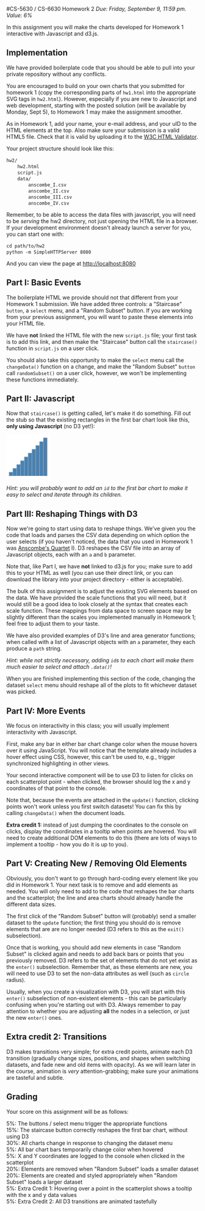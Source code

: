 #CS-5630 / CS-6630 Homework 2
*Due: Friday, September 9, 11:59 pm. Value: 6%*

In this assignment you will make the charts developed for Homework 1 interactive with Javascript and d3.js.

## Implementation

We have provided boilerplate code that you should be able to pull into your private repository without any conflicts.

You are encouraged to build on your own charts that you submitted for homework 1 (copy the corresponding parts of ``hw1.html`` into the appropriate SVG tags in ``hw2.html``). However, especially if you are new to Javascript and web development, starting with the posted solution (will be available by Monday, Sept 5),  to Homework 1 may make the assignment smoother.

As in Homework 1, add your name, your e-mail address, and your uID to the HTML elements at the top. Also make sure your submission is a valid HTML5 file. Check that it is valid by uploading it to the [W3C HTML Validator](https://validator.w3.org/#validate_by_upload).

Your project structure should look like this:

    hw2/
        hw2.html
        script.js
        data/
            anscombe_I.csv
            anscombe_II.csv
            anscombe_III.csv
            anscombe_IV.csv

Remember, to be able to access the data files with javascript, you will need to be *serving* the hw2 directory, not just opening the HTML file in a browser. If your development environment doesn't already launch a server for you, you can start one with:

    cd path/to/hw2
    python -m SimpleHTTPServer 8080

And you can view the page at [http://localhost:8080](http://localhost:8080)

## Part I: Basic Events

The boilerplate HTML we provide should not that different from your Homework 1 submission. We have added three controls: a "Staircase" ``button``, a ``select`` menu, and a "Random Subset" button. If you are working from your previous assignment, you will want to paste these elements into your HTML file.

We have **not** linked the HTML file with the new ``script.js`` file; your first task is to add this link, and then make the "Staircase" button call the ``staircase()`` function in ``script.js`` on a user click.

You should also take this opportunity to make the ``select`` menu call the ``changeData()`` function on a change, and make the "Random Subset" ``button`` call ``randomSubset()`` on a user click, however, we won't be implementing these functions immediately.

## Part II: Javascript

Now that ``staircase()`` is getting called, let's make it do something. Fill out the stub so that the existing rectangles in the first bar chart look like this, **only using Javascript** (no D3 yet!):

![Bar chart](figures/staircase.png)

*Hint: you will probably want to add an ``id`` to the first bar chart to make it easy to select and iterate through its children.*

## Part III: Reshaping Things with D3

Now we're going to start using data to reshape things. We've given you the code that loads and parses the CSV data depending on which option the user selects (if you haven't noticed, the data that you used in Homework 1 was [Anscombe's Quartet](https://en.wikipedia.org/wiki/Anscombe%27s_quartet) I). D3 reshapes the CSV file into an array of Javascript objects, each with an `a` and `b` parameter.

Note that, like Part I, we have **not** linked to d3.js for you; make sure to add this to your HTML as well (you can use their direct link, or you can download the library into your project directory - either is acceptable).

The bulk of this assignment is to adjust the existing SVG elements based on the data. We have provided the scale functions that you will need, but it would still be a good idea to look closely at the syntax that creates each scale function. These mappings from data space to screen space may be slightly different than the scales you implemented manually in Homework 1; feel free to adjust them to your taste.

We have also provided examples of D3's line and area generator functions; when called with a list of Javascript objects with an `a` parameter, they each produce a `path` string.

*Hint: while not strictly necessary, adding ``id``s to each chart will make them much easier to select and attach ``.data()``!*

When you are finished implementing this section of the code, changing the dataset ``select`` menu should reshape all of the plots to fit whichever dataset was picked.

## Part IV: More Events

We focus on interactivity in this class; you will usually implement interactivity with Javascript.

First, make any bar in either bar chart change color when the mouse hovers over it using JavaScript. You will notice that the template already includes a hover effect using CSS, however, this can't be used to, e.g., trigger synchronized highlighting in other views.

Your second interactive component will be to use D3 to listen for clicks on each scatterplot point - when clicked, the browser should log the x and y coordinates of that point to the console.

Note that, because the events are attached in the ``update()`` function, clicking points won't work unless you first switch datasets! You can fix this by calling ``changeData()`` when the document loads.

**Extra credit 1:** instead of just dumping the coordinates to the console on clicks, display the coordinates in a tooltip when points are hovered. You will need to create additional DOM elements to do this (there are lots of ways to implement a tooltip - how you do it is up to you).

## Part V: Creating New / Removing Old Elements

Obviously, you don't want to go through hard-coding every element like you did in Homework 1. Your next task is to remove and add elements as needed. You will only need to add to the code that reshapes the bar charts and the scatterplot; the line and area charts should already handle the different data sizes.

The first click of the "Random Subset" button will (probably) send a smaller dataset to the ``update`` function; the first thing you should do is remove elements that are are no longer needed (D3 refers to this as the ``exit()`` subselection).

Once that is working, you should add new elements in case "Random Subset" is clicked again and needs to add back bars or points that you previously removed. D3 refers to the set of elements that do not yet exist as the ``enter()`` subselection. Remember that, as these elements are new, you will need to use D3 to set the non-data attributes as well (such as ``circle`` radius).

Usually, when you create a visualization with D3, you will start with this ``enter()`` subselection of non-existent elements - this can be particularly confusing when you're starting out with D3. Always remember to pay attention to whether you are adjusting **all** the nodes in a selection, or just the new ``enter()`` ones.

## Extra credit 2: Transitions

D3 makes transitions very simple; for extra credit points, animate each D3 transition (gradually change sizes, positions, and shapes when switching datasets, and fade new and old items with opacity). As we will learn later in the course, animation is *very* attention-grabbing; make sure your animations are tasteful and subtle.

## Grading

Your score on this assignment will be as follows:

5%: The buttons / select menu trigger the appropriate functions <br />
15%: The staircase button correctly reshapes the first bar chart, without using D3 <br />
30%: All charts change in response to changing the dataset menu <br />
5%: All bar chart bars temporarily change color when hovered <br />
5%: X and Y coordinates are logged to the console when clicked in the scatterplot <br />
20%: Elements are removed when "Random Subset" loads a smaller dataset <br />
20%: Elements are created and styled appropriately when "Random Subset" loads a larger dataset <br />
5%: Extra Credit 1: Hovering over a point in the scatterplot shows a tooltip with the x and y data values <br />
5%: Extra Credit 2: All D3 transitions are animated tastefully <br />
